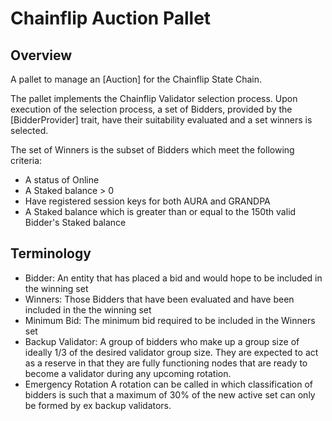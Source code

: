 # Chainflip Auction Pallet

## Overview

A pallet to manage an [Auction] for the Chainflip State Chain.

The pallet implements the Chainflip Validator selection process. Upon execution of the selection process, a set of Bidders, provided by the [BidderProvider] trait, have their suitability evaluated and a set winners is selected.

The set of Winners is the subset of Bidders which meet the following criteria:

- A status of Online
- A Staked balance > 0
- Have registered session keys for both AURA and GRANDPA
- A Staked balance which is greater than or equal to the 150th valid Bidder's Staked balance

## Terminology
- Bidder: An entity that has placed a bid and would hope to be included in the winning set
- Winners: Those Bidders that have been evaluated and have been included in the the winning set
- Minimum Bid: The minimum bid required to be included in the Winners set
- Backup Validator: A group of bidders who make up a group size of ideally 1/3 of the desired validator
  group size.  They are expected to act as a reserve in that they are fully functioning nodes that are ready
  to become a validator during any upcoming rotation.
- Emergency Rotation A rotation can be called in which classification of bidders is such that a maximum of 30% of
  the new active set can only be formed by ex backup validators. 
